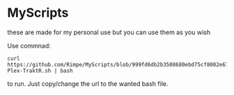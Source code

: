 # MyScripts
these are made for my personal use but you can use them as you wish


Use commnad: 
```
curl https://github.com/Rimpe/MyScripts/blob/999fd6db2b3508680ebd75cf8002e6713a4e4f53/Unraid-Plex-TraktR.sh | bash
```

to run. Just copy/change the url to the wanted bash file.
